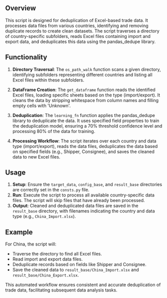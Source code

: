 ## Overview

This script is designed for deduplication of Excel-based trade data. It processes data files from various countries, identifying and removing duplicate records to create clean datasets. The script traverses a directory of country-specific subfolders, reads Excel files containing import and export data, and deduplicates this data using the pandas_dedupe library.

## Functionality

1. **Directory Traversal**: The `os_path_walk` function scans a given directory, identifying subfolders representing different countries and listing all Excel files within these subfolders.

2. **DataFrame Creation**: The `get_dataframe` function reads the identified Excel files, loading specific sheets based on the type (import/export). It cleans the data by stripping whitespace from column names and filling empty cells with 'Unknown'.

3. **Deduplication**: The `learning_fn` function applies the pandas_dedupe library to deduplicate the data. It uses specified field properties to train the deduplication model, ensuring a 70% threshold confidence level and processing 80% of the data for training.

4. **Processing Workflow**: The script iterates over each country and data type (import/export), reads the data files, deduplicates the data based on specified fields (e.g., Shipper, Consignee), and saves the cleaned data to new Excel files.

## Usage

1. **Setup**: Ensure the `target_data`, `config_base`, and `result_base` directories are correctly set in the `consts.py` file.
2. **Run**: Execute the script to process all available country-specific data files. The script will skip files that have already been processed.
3. **Output**: Cleaned and deduplicated data files are saved in the `result_base` directory, with filenames indicating the country and data type (e.g., `China_Import.xlsx`).

## Example

For China, the script will:
- Traverse the directory to find all Excel files.
- Read import and export data files.
- Deduplicate records based on fields like Shipper and Consignee.
- Save the cleaned data to `result_base/China_Import.xlsx` and `result_base/China_Export.xlsx`.

This automated workflow ensures consistent and accurate deduplication of trade data, facilitating subsequent data analysis tasks.
